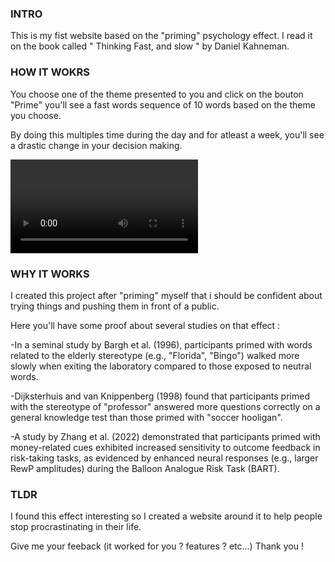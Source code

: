 ### INTRO
This is my fist website based on the "priming" psychology effect.
I read it on the book called " Thinking Fast, and slow " by Daniel Kahneman.

### HOW IT WOKRS
You choose one of the theme presented to you and click on the bouton "Prime"
you'll see a fast words sequence of 10 words based on the theme you choose.

By doing this multiples time during the day and for atleast a week,
you'll see a drastic change in your decision making.

![DEMO](video/0511(2).mp4)

### WHY IT WORKS

I created this project after "priming" myself that i should be confident about trying things and pushing them in front of a public.

Here you'll have some proof about several studies on that effect :

-In a seminal study by Bargh et al. (1996), participants primed with words related to the elderly stereotype (e.g., "Florida", "Bingo") walked more slowly when exiting the laboratory compared to those exposed to neutral words.

-Dijksterhuis and van Knippenberg (1998) found that participants primed with the stereotype of "professor" answered more questions correctly on a general knowledge test than those primed with "soccer hooligan".

-A study by Zhang et al. (2022) demonstrated that participants primed with money-related cues exhibited increased sensitivity to outcome feedback in risk-taking tasks, as evidenced by enhanced neural responses (e.g., larger RewP amplitudes) during the Balloon Analogue Risk Task (BART).

### TLDR
I found  this effect interesting so I created a website around it to help people stop procrastinating
in their life.

Give me your feeback (it worked for you ? features ? etc...) Thank you !